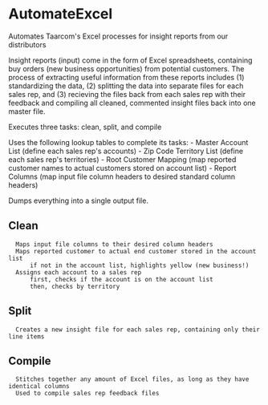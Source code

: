 # AutomateExcel

Automates Taarcom's Excel processes for insight reports from our distributors

Insight reports (input) come in the form of Excel spreadsheets, containing 
buy orders (new business opportunities) from potential customers. The process of
extracting useful information from these reports includes (1) standardizing the
data, (2) splitting the data into separate files for each sales rep, and (3) 
recieving the files back from each sales rep with their feedback and compiling
all cleaned, commented insight files back into one master file.

Executes three tasks: clean, split, and compile

Uses the following lookup tables to complete its tasks:
    - Master Account List (define each sales rep's accounts)
    - Zip Code Territory List (define each sales rep's territories)
    - Root Customer Mapping (map reported customer names to actual customers stored on account list)
    - Report Columns (map input file column headers to desired standard column headers)

Dumps everything into a single output file.

## Clean
      Maps input file columns to their desired column headers
      Maps reported customer to actual end customer stored in the account list
          if not in the account list, highlights yellow (new business!)
      Assigns each account to a sales rep
          first, checks if the account is on the account list
          then, checks by territory

## Split
      Creates a new insight file for each sales rep, containing only their line items

## Compile
      Stitches together any amount of Excel files, as long as they have identical columns
      Used to compile sales rep feedback files


